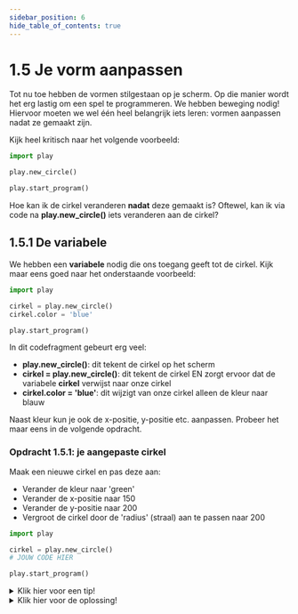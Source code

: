 ```yaml
---
sidebar_position: 6
hide_table_of_contents: true
---
```


# 1.5 Je vorm aanpassen

Tot nu toe hebben de vormen stilgestaan op je scherm.
Op die manier wordt het erg lastig om een spel te programmeren.
We hebben beweging nodig! Hiervoor moeten we wel één heel belangrijk iets leren: vormen aanpassen nadat ze gemaakt zijn.

Kijk heel kritisch naar het volgende voorbeeld:


```python 
import play 

play.new_circle()

play.start_program()
```

Hoe kan ik de cirkel veranderen **nadat** deze gemaakt is?
Oftewel, kan ik via code na **play.new_circle()** iets veranderen aan de cirkel?

## 1.5.1 De variabele
We hebben een **variabele** nodig die ons toegang geeft tot de cirkel. Kijk maar eens goed naar het onderstaande voorbeeld:


```python
import play 

cirkel = play.new_circle()
cirkel.color = 'blue'

play.start_program()
```

In dit codefragment gebeurt erg veel:
- **play.new_circle()**: dit tekent de cirkel op het scherm
- **cirkel = play.new_circle()**: dit tekent de cirkel EN zorgt ervoor dat de variabele **cirkel** verwijst naar onze cirkel
- **cirkel.color = 'blue'**: dit wijzigt van onze cirkel alleen de kleur naar blauw

Naast kleur kun je ook de x-positie, y-positie etc. aanpassen. Probeer het maar eens in de volgende opdracht.

### Opdracht 1.5.1: je aangepaste cirkel
Maak een nieuwe cirkel en pas deze aan:
- Verander de kleur naar 'green' 
- Verander de x-positie naar 150 
- Verander de y-positie naar 200 
- Vergroot de cirkel door de 'radius' (straal) aan te passen naar 200

```python
import play 

cirkel = play.new_circle()
# JOUW CODE HIER

play.start_program()
```

<details>
    <summary>Klik hier voor een tip!</summary>

De attributen die je gaat veranderen zijn: **color**, **x**, **y** en **radius**.

</details>

<details>
    <summary>Klik hier voor de oplossing!</summary>

```python  
import play 

cirkel = play.new_circle()
cirkel.color = 'green'
cirkel.x = 150
cirkel.y = 200
cirkel.radius = 200

play.start_program()
```
</details>


